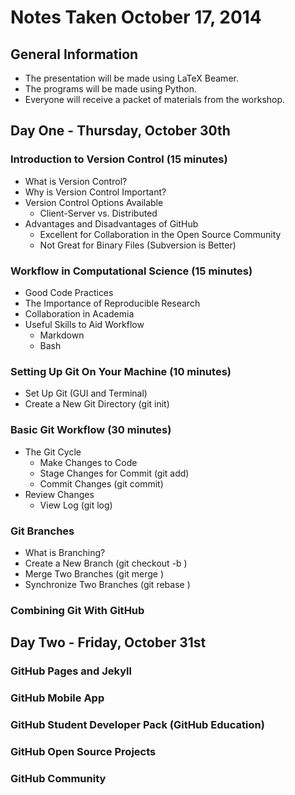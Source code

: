 # Notes Taken October 17, 2014





## General Information

- The presentation will be made using LaTeX Beamer.
- The programs will be made using Python.
- Everyone will receive a packet of materials from the workshop.





## Day One - Thursday, October 30th

### Introduction to Version Control (15 minutes)

- What is Version Control?
- Why is Version Control Important?
- Version Control Options Available
    - Client-Server vs. Distributed
- Advantages and Disadvantages of GitHub
    - Excellent for Collaboration in the Open Source Community
    - Not Great for Binary Files (Subversion is Better)

### Workflow in Computational Science (15 minutes)

- Good Code Practices
- The Importance of Reproducible Research
- Collaboration in Academia
- Useful Skills to Aid Workflow
    - Markdown
    - Bash

### Setting Up Git On Your Machine (10 minutes)

- Set Up Git (GUI and Terminal)
- Create a New Git Directory (git init)

### Basic Git Workflow (30 minutes)

- The Git Cycle
    - Make Changes to Code
    - Stage Changes for Commit (git add)
    - Commit Changes (git commit)
- Review Changes
    - View Log (git log)

### Git Branches

- What is Branching?
- Create a New Branch (git checkout -b <name>)
- Merge Two Branches (git merge <name>)
- Synchronize Two Branches (git rebase <name>)


### Combining Git With GitHub




















## Day Two - Friday, October 31st

### GitHub Pages and Jekyll
### GitHub Mobile App
### GitHub Student Developer Pack (GitHub Education)
### GitHub Open Source Projects
### GitHub Community
